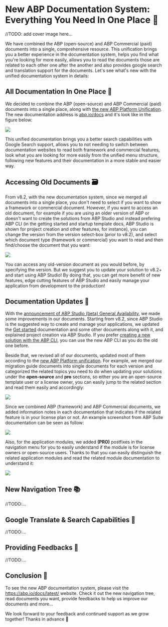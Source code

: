 # New ABP Documentation System: Everything You Need In One Place 📣

//TODO: add cover image here...

We have combined the ABP (open-source) and ABP Commercial (paid) documents into a single, comprehensive resource. This unification brings you a better experience in the documentation system, helps you find what you're looking for more easily, allows you to read the documents those are related to each other one after the another and also provides google search and translation support for the documents. Let's see what's new with the unified documentation system in details:

## All Documentation In One Place 📃

We decided to combine the ABP (open-source) and ABP Commercial (paid) documents into a single place, along with [the new ABP Platform Unification](https://abp.io/blog/new-abp-platform-is-live). The new documentation address is [abp.io/docs](https://abp.io/docs) and it's look like in the figure below:

![](abp-docs.png)

This unified documentation brings you a better search capabilities with Google Search support, allows you to not needing to switch between documentation websites to read both framework and commercial features, look what you are looking for more easily from the unified menu structure, following new features and their documentation in a more stable and easier way.

## Accessing Old Documents 🗃️

From v8.2, with the new documentation system, since we merged all documents into a single place, you don't need to select if you want to show a framework or commercial document. However, if you want to access an old document, for example if you are using an older version of ABP or doesn't want to create the solutions from ABP Studio and instead prefering ABP CLI (in the getting started and startup template docs, ABP Studio is shown for project creation and other features, for instance), you can change the version from the version select-box (prior to v8.2), and select which document type (framework or commercial) you want to read and then find/choose the document that you want:

![](old-docs.png)

You can access any old-version document as you would before, by specifying the version. But we suggest you to update your solution to v8.2+ and start using ABP Studio! By doing that, you can get more benefit of new features, edge cutting features of ABP Studio and easily manage your application from development to the production!

## Documentation Updates 🚀

With the [announcement of ABP Studio (beta) General Availability](https://abp.io/blog/announcing-abp-studio-general-availability), we made some improvements in our documents. Starting from v8.2, since ABP Studio is the suggested way to create and manage your applications, we updated the [Get started](https://abp.io/docs/latest/get-started) documentation and some other documents along with it, and explained project creation via ABP Studio. If you prefer [creating a new solution with the ABP CLI](https://abp.io/docs/latest/cli), you can use the new ABP CLI as you do the old one before. 

Beside that, we revised all of our documents, updated most of them according to the [new ABP Platform unification](https://abp.io/blog/new-abp-platform-is-live). For example, we merged our migration guide documents into single documents for each version and categorized the related topics you need to do when updating your solutions under the **open-source** and **pro** sections, so either you are an open-source template user or a license owner, you can easily jump to the related section and read them easily and accordingly:

![](in-this-document.png)

Since we combined ABP (framework) and ABP Commercial documents, we added information notes in each documentation that indicates if the related feature is in your license plan or not. An example screenshot from ABP Suite documentation can be seen as follow:

![](suite-license-note.png)

Also, for the application modules, we added **(PRO)** postfixes in the navigation menu for you to easily understand if the module is for license owners or open-source users. Thanks to that you can easily distinguish the related application modules and read the related module documentation to understand it:

![](pro-modules.png)


## New Navigation Tree 📚

//TODO:...

## Google Translate & Search Capabilities 🔎

//TODO:...

## Providing Feedbacks 📝

//TODO:...

## Conclusion 🎯

To see the new ABP documentation system, please visit the https://abp.io/docs/latest/ website. Check it out the new navigation tree, read documents you want, provide feedbacks to help us improve our documents and more...

We look forward to your feedback and continued support as we grow together! Thanks in advance 🙏